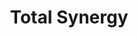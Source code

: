 ---
title: "Total Synergy"
Description: "Total Synergy is an Australian project management software designed for architects and engineers."
ogimage: "/images/alaeris-og-image.jpg"
websiteURL: "https://totalsynergy.com/"
contactURL: "https://calendly.com/hiretomsmith/hiretomsmith"
gallery:
  - src: "/images/portfolio/motion graphics/ts-badges-thumbnail.png"
    lightbox: "/images/portfolio/motion graphics/G2-Spring-Animation-V2.mp4"
    alt: "Motion graphic showcasing G2 badges"
    video: true
  - src: "/images/portfolio/total-synergy/total-synergy-portfolio-01.jpg"
    lightbox: "/images/portfolio/total-synergy/total-synergy-portfolio-01.jpg"
    alt: "Total Synergy social media post designs."
  - src: "/images/portfolio/total-synergy/total-synergy-portfolio-02.jpg"
    lightbox: "/images/portfolio/total-synergy/total-synergy-portfolio-02.jpg"
    alt: "Total Synergy magazine cover mockup."
  - src: "/images/portfolio/motion graphics/totalsynergy-x-factor-thumbnail.jpg"
    lightbox: "/images/portfolio/motion graphics/totalsynergy-x-factor-v5-logo-change.mp4"
    alt: "Total Synergy x Factor promotional motion graphic"
    video: true
overview: "Total Synergy is an Australian project management software designed for architects and engineers."
features:
  - "Art Direction"
  - "Graphic Design"
  - "Figma"
  - "Marketing Design"
  - "Motion Graphics"
  - "Animation"
  - "Remote Collaboration"
  - "Wordpress"
videoURL: ""
background: "Total Synergy approached me after a brand-revamp, needing to extend the new 'look-and-feel' to encompass all of their advertising and marketing collateral (eBooks, display ads, social media, blog images, etc.). They were in the process of moving away from the typical 'SaaS-aesthetic' and more towards something high-end that would appeal to customers with a 'designer's eye'."
challenge: "Their 20-page brand guide was designed primarily with the website design in mind. Expanding the brand to include an extensive array of marketing deliverables required careful experimentation to ensure that we pushed the 'visual envelope' while staying true to the brand's core visual principals. I served as a one-man creative powerhouse for the marketing department, producing everything from display ads to motion graphics to benchmark reports. Collaborating with stakeholders across drastically different timezones proved challenging as well. To combat communication breakdowns, we designed most assets in Figma. This enabled both real-time and asynchronous collaboration, as well as editing capabilities for each and every team member."
---